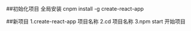 ##初始化项目
全局安装 cnpm install -g create-react-app

##新项目
1.create-react-app 项目名称
2.cd 项目名称
3.npm start 开始项目


